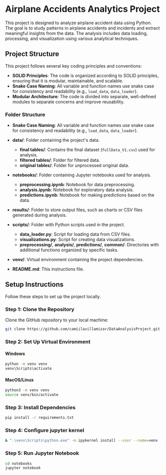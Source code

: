 # Airplane Accidents Analytics Project

This project is designed to analyze airplane accident data using Python. The goal is to study patterns in airplane accidents and incidents and extract meaningful insights from the data. The analysis includes data loading, processing, and visualization using various analytical techniques.

## Project Structure

This project follows several key coding principles and conventions:

- **SOLID Principles**: The code is organized according to SOLID principles, ensuring that it is modular, maintainable, and scalable.
- **Snake Case Naming**: All variable and function names use snake case for consistency and readability (e.g., `load_data`, `data_loader`).
- **Modular Architecture**: The code is divided into separate, well-defined modules to separate concerns and improve reusability.

### Folder Structure
- **Snake Case Naming**: All variable and function names use snake case for consistency and readability (e.g., `load_data`, `data_loader`).
- **data/**: Folder containing the project's data.
  - **final tables/**: Contains the final dataset (`fullData_V1.csv`) used for analysis.
  - **filtered tables/**: Folder for filtered data.
  - **original tables/**: Folder for unprocessed original data.
  
- **notebooks/**: Folder containing Jupyter notebooks used for analysis.
  - **preprocessing.ipynb**: Notebook for data preprocessing.
  - **analysis.ipynb**: Notebook for exploratory data analysis.
  - **predictions.ipynb**: Notebook for making predictions based on the data.

- **results/**: Folder to store output files, such as charts or CSV files generated during analysis.

- **scripts/**: Folder with Python scripts used in the project.
  - **data_loader.py**: Script for loading data from CSV files.
  - **visualizations.py**: Script for creating data visualizations.
  - **preprocessing/**, **analysis/**, **predictions/**, **common/**: Directories with additional functions organized by specific tasks.

- **venv/**: Virtual environment containing the project dependencies.

- **README.md**: This instructions file.



## Setup Instructions

Follow these steps to set up the project locally.

### Step 1: Clone the Repository
Clone the GitHub repository to your local machine:

```bash
git clone https://github.com/camiilavillamizar/DataAnalysisProject.git
```

### Step 2: Set Up Virtual Environment

#### Windows
```bash
python -m venv venv
venv\Scripts\activate

```
#### MacOS/Linux
```bash
python3 -m venv venv
source venv/bin/activate

```

### Step 3: Install Dependencies
```bash
pip install -r requirements.txt
```

### Step 4: Configure jupyter kernel
```bash
& ".\venv\Scripts\python.exe" -m ipykernel install --user --name=venv --display-name "DA Project env"
```

### Step 5: Run Jupyter Notebook
```bash
cd notebooks
jupyter notebook

```